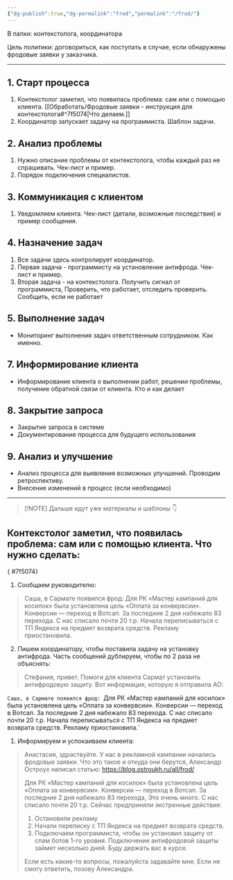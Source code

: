 ```yaml
---
{"dg-publish":true,"dg-permalink":"frod","permalink":"/frod/"}
---
```


В папки: контекстолога, координатора

Цель политики: договориться, как поступать в случае, если обнаружены фродовые заявки у заказчика. 

---

## 1. Старт процесса
1. Контекстолог заметил, что появилась проблема: сам или с помощью клиента. [[Обработать/Фродовые заявки - инструкция для контекстолога#^7f5074\|Что делаем.]]
2. Координатор запускает задачу на программиста. Шаблон задачи.

## 2. Анализ проблемы
1. Нужно описание проблемы от контекстолога, чтобы каждый раз не спрашивать. Чек-лист и пример. 
2. Порядок подключения специалистов. 

## 3. Коммуникация с клиентом
1. Уведомляем клиента. Чек-лист (детали, возможные последствия) и пример сообщения.

## 4. Назначение задач
1. Все задачи здесь контролирует координатор.
2. Первая задача - программисту на установление антифрода. Чек-лист и пример. 
3. Вторая задача - на контекстолога. Получить сигнал от программиста, Проверить, что работает, отследить проверить. Сообщить, если не работает

## 5. Выполнение задач
   - Мониторинг выполнения задач ответственным сотрудником. Как именно.


## 7. Информирование клиента
   - Информирование клиента о выполнении работ, решении проблемы, получение обратной связи от клиента. Кто и как делает

## 8. Закрытие запроса
   - Закрытие запроса в системе
   - Документирование процесса для будущего использования

## 9. **Анализ и улучшение**
   - Анализ процесса для выявления возможных улучшений. Проводим ретроспективу.
   - Внесение изменений в процесс (если необходимо)



---

> [!NOTE] Дальше идут уже материалы и шаблоны 👇


## Контекстолог заметил, что появилась проблема: сам или с помощью клиента. Что нужно сделать: 
{ #7f5074}


1. Сообщаем руководителю:
   
> Саша, в Сармате появился фрод:
> Для РК «Мастер кампаний для косилок» была установлена цель «Оплата за конвервсии». Конверсии — переход в Вотсап. За последние 2 дня набежало 83 перехода. С нас списало почти 20 т.р. Начала переписываться с ТП Яндекса на предмет возврата средств. Рекламу приостановила.

2. Пишем координатору, чтобы поставила задачу на установку антифрода. Часть сообщений дублируем, чтобы по 2 раза не объяснять:

> Стефания, привет. 
> Помоги для клиента Сармат установить антифродовую защиту. Вот информация, которую я отправила АО:

`Саша, в Сармате появился фрод:
`Для РК «Мастер кампаний для косилок» была установлена цель «Оплата за конвервсии». Конверсии — переход в Вотсап. За последние 2 дня набежало 83 перехода. С нас списало почти 20 т.р. Начала переписываться с ТП Яндекса на предмет возврата средств. Рекламу приостановила.`


1. Информируем и успокаиваем клиента:

>Анастасия, здраствуйте.
>У нас в рекламной кампании начались фродовые заявки. Что это такое и откуда они берутся, Александр Остроух написал статью: https://blog.ostroukh.ru/all/frod/
>
>Для РК «Мастер кампаний для косилок» была установлена цель «Оплата за конвервсии». Конверсии — переход в Вотсап. За последние 2 дня набежало 83 перехода, Это очень много. С нас списало почти 20 т.р. Сейчас предприняли экстренные действия: 
>1. Остановили рекламу
>2. Начали переписку с ТП Яндекса на предмет возврата средств.
>3. Подключаем программиста, чтобы он установил защиту от спам ботов 1-го уровня.
>   Подключение антифродовой защиты займет несколько дней. Буду держать вас в курсе.
>   
>   Если есть какие-то вопросы, пожалуйста задавайте мне. Если не смогу ответить, позову Александра.






